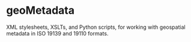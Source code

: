 # geoMetadata
XML stylesheets, XSLTs, and Python scripts, for working with geospatial metadata in ISO 19139 and 19110 formats.
